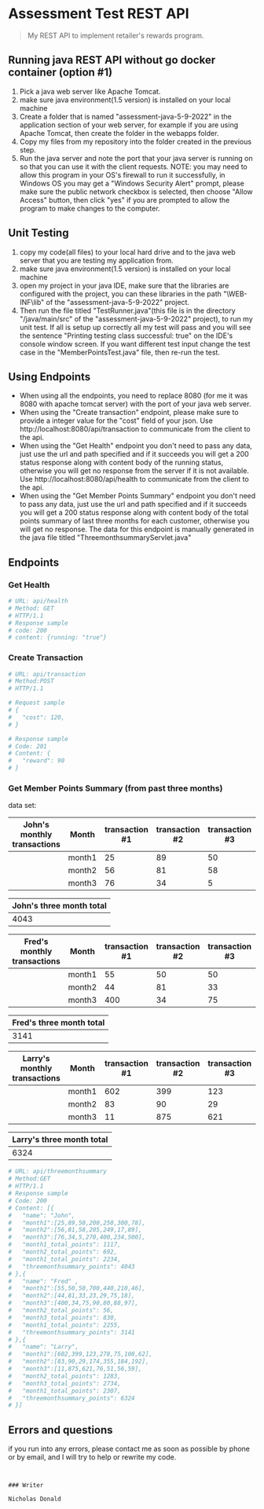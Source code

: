 # Assessment Test REST API

> My REST API to implement retailer's rewards program.

## Running java REST API without go docker container (option #1)
1. Pick a java web server like Apache Tomcat.
2. make sure java environment(1.5 version) is installed on your local machine
3. Create a folder that is named "assessment-java-5-9-2022" in the application section of your web server, for example if you are using
    Apache Tomcat, then create the folder in the webapps folder.
4. Copy my files from my repository into the folder created in the previous step.
5. Run the java server and note the port that your java server is running on so that you can use it
    with the client requests.
   NOTE: you may need to allow this program in your OS's firewall to run it successfully, in Windows OS you may get a "Windows Security Alert" prompt,
   please make sure the public network checkbox is selected, then choose "Allow Access" button, then click "yes" if you are prompted to allow the program to 
   make changes to the computer.


## Unit Testing
1. copy my code(all files) to your local hard drive and to the java web server that you are testing my 
    application from.
2. make sure java environment(1.5 version) is installed on your local machine
3. open my project in your java IDE, make sure that the libraries are configured with the project, 
    you can these libraries in the path "\WEB-INF\lib" of the "assessment-java-5-9-2022" project.
4. Then run the file titled "TestRunner.java"(this file is in the directory "/java/main/src" of the 
    "assessment-java-5-9-2022" project), to run my unit test. If all is setup up correctly 
    all my test will pass and you will see the sentence "Printing testing class successful: true"
    on the IDE's console window screen. If you want different test input change the test case in the
    "MemberPointsTest.java" file, then re-run the test. 



## Using Endpoints
- When using all the endpoints, you need to replace 8080 (for me it was 8080 with apache tomcat server) with the port of your java web server.
- When using the "Create transaction" endpoint, please make sure to provide a integer value for the "cost" field of your json.
  Use http://localhost:8080/api/transaction to communicate from the client to the api.
- When using the "Get Health" endpoint you don't need to pass any data, just use the url and path specified and if it succeeds
  you will get a 200 status response along with content body of the running status, otherwise you will get no response from the 
  server if it is not available. Use http://localhost:8080/api/health to communicate from the client to the api.
- When using the "Get Member Points Summary" endpoint you don't need to pass any data, just use the url and path specified 
  and if it succeeds you will get a 200 status response along with content body of the total points summary of last three 
  months for each customer, otherwise you will get no response.
  The data for this endpoint is manually generated in the java file titled "ThreemonthsummaryServlet.java"
## Endpoints

### Get Health
``` bash
# URL: api/health
# Method: GET  
# HTTP/1.1
# Response sample
# code: 200
# content: {running: "true"}
```

### Create Transaction
``` bash
# URL: api/transaction 
# Method:POST 
# HTTP/1.1

# Request sample
# {
#   "cost": 120,
# }

# Response sample
# Code: 201
# Content: {
#   "reward": 90
# }
```

### Get Member Points Summary (from past three months)
data set:

|John's monthly transactions| Month  | transaction #1 | transaction #2 | transaction #3 | transaction #4 | transaction #5 | transaction #6 | transaction #7 | monthly total |
|---------------------------|--------|----------------|----------------|----------------|----------------|----------------|----------------|----------------|---------------|
|                           | month1 | 25             | 89             | 50             | 200            | 250            | 300            | 78             | 1117          |	  
|                           | month2 | 56             | 81             | 58             | 205            | 249            | 17             | 89             | 692           |
|                           | month3 | 76             | 34             | 5              | 270            | 400            | 234            | 500            | 2234          |

| John's three month total |
|--------------------------|
| 4043                     |

|Fred's monthly transactions| Month  | transaction #1 | transaction #2 | transaction #3 | transaction #4 | transaction #5 | transaction #6 | transaction #7 | monthly total |
|---------------------------|--------|----------------|----------------|----------------|----------------|----------------|----------------|----------------|---------------|
|                           | month1 | 55             | 50             | 50             | 700            | 440            | 210            | 46             | 2234          |	  
|                           | month2 | 44             | 81             | 33             | 23             | 29             | 75             | 18             | 56            |
|                           | month3 | 400            | 34             | 75             | 90             | 80             | 88             | 97             | 830           |

| Fred's three month total |
|--------------------------|
| 3141                     |

|Larry's monthly transactions| Month  | transaction #1 | transaction #2 | transaction #3 | transaction #4 | transaction #5 | transaction #6 | transaction #7 | monthly total |
|----------------------------|--------|----------------|----------------|----------------|----------------|----------------|----------------|----------------|---------------|
|                            | month1 | 602            | 399            | 123            | 278            | 75             | 108            | 62             | 2307          |	  
|                            | month2 | 83             | 90             | 29             | 174            | 355            | 184            | 192            | 1283          |
|                            | month3 | 11             | 875            | 621            | 76             | 51             | 56             | 59             | 2734          |

| Larry's three month total |
|---------------------------|
| 6324                      |

``` bash
# URL: api/threemonthsummary
# Method:GET
# HTTP/1.1
# Response sample
# Code: 200
# Content: [{
#   "name": "John",
#   "month1":[25,89,50,200,250,300,78],
#   "month2":[56,81,58,205,249,17,89],
#   "month3":[76,34,5,270,400,234,500],
#   "month1_total_points": 1117,
#   "month2_total_points": 692,
#   "month1_total_points": 2234,
#   "threemonthsummary_points": 4043
# },{
#   "name": "Fred" ,
#   "month1":[55,50,50,700,440,210,46],
#   "month2":[44,81,33,23,29,75,18],
#   "month3":[400,34,75,90,80,88,97],
#   "month2_total_points": 56,
#   "month3_total_points": 830,
#   "month1_total_points": 2255,
#   "threemonthsummary_points": 3141
# },{
#   "name": "Larry", 
#   "month1":[602,399,123,278,75,108,62],
#   "month2":[83,90,29,174,355,184,192],
#   "month3":[11,875,621,76,51,56,59],
#   "month2_total_points": 1283,
#   "month3_total_points": 2734,
#   "month1_total_points": 2307,
#   "threemonthsummary_points": 6324
# }]
```

## Errors and questions
if you run into any errors, please contact me as soon as possible by phone or by email, and I will try to help or rewrite my code.



```


### Writer

Nicholas Donald
